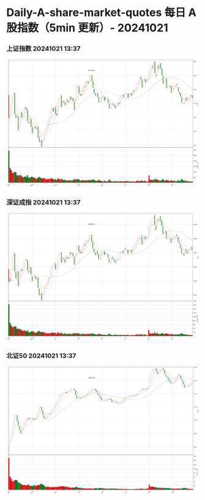 
# Daily-A-share-market-quotes 每日 A 股指数（5min 更新）- 20241021

### 上证指数 20241021 13:37
![](./fig/2024/10/20241021-sh000001.png)

### 深证成指 20241021 13:37
![](./fig/2024/10/20241021-sz399001.png)

### 北证50 20241021 13:37
![](./fig/2024/10/20241021-bj899050.png)
